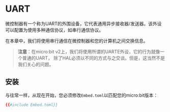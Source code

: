 # UART

微控制器有一个称为UART的外围设备，它代表通用异步接收器/发送器。该外设可以配置为使用多种通信协议，如串行通信协议。

在本章中，我们将使用串行通信在微控制器和您的计算机之间交换信息。

> **注意**：在micro:bit v2上，我们将使用所谓的UARTE外设，它的行为就像一个普通的UART，
> 除了HAL必须以不同的方式与之交谈。但是，这当然不是我们关心的问题。

## 安装
与往常一样，从现在开始，您必须修改`Embed.toml`以匹配您的micro:bit版本：

```toml
{{#include Embed.toml}}
```
